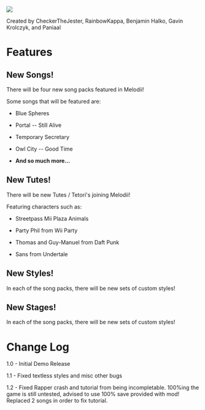 ![](https://user-images.githubusercontent.com/73490201/120222871-81936180-c1f5-11eb-8e63-1b626c17fce5.png)

Created by CheckerTheJester, RainbowKappa, Benjamin Halko, Gavin Krolczyk, and Paniaal

# Features
## New Songs!
There will be four new song packs featured in Melodii!

Some songs that will be featured are:

- Blue Spheres 

- Portal -- Still Alive

- Temporary Secretary

- Owl City -- Good Time

- **And so much more...**

## New Tutes!
There will be new Tutes / Tetori's joining Melodii!

Featuring characters such as:

- Streetpass Mii Plaza Animals

- Party Phil from Wii Party

- Thomas and Guy-Manuel from Daft Punk

- Sans from Undertale

## New Styles!
In each of the song packs, there will be new sets of custom styles!

## New Stages!
In each of the song packs, there will be new sets of custom styles!

# Change Log
1.0 - Initial Demo Release

1.1 - Fixed textless styles and misc other bugs

1.2 - Fixed Rapper crash and tutorial from being incompletable. 100%ing the game is still untested, advised to use 100% save provided with mod! Replaced 2 songs in order to fix tutorial.